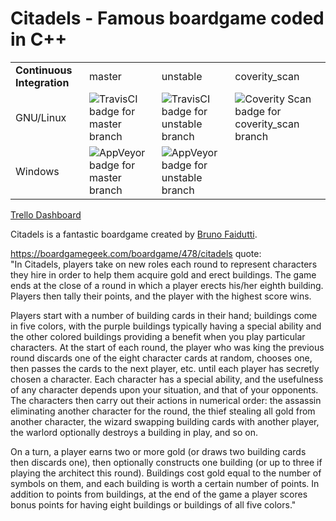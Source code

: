 Citadels - Famous boardgame coded in C++
===================================================

<table>
    <tr>
        <td><b>Continuous Integration</b></td>
        <td>master</td>
        <td>unstable</td>
        <td>coverity_scan</td>
    </tr>
    <tr>
        <td>GNU/Linux</td>
        <td><img src="https://travis-ci.org/RichardDally/Citadel.svg?branch=master" alt="TravisCI badge for master branch" /></td>
        <td><img src="https://travis-ci.org/RichardDally/Citadel.svg?branch=unstable" alt="TravisCI badge for unstable branch" /></td>
        <td><img src="https://scan.coverity.com/projects/6253/badge.svg" alt="Coverity Scan badge for coverity_scan branch" /></td>
    </tr>
    <tr>
        <td>Windows</td>
        <td><img src="https://ci.appveyor.com/api/projects/status/08pocyyslo6gpvkx/branch/master?svg=true" alt="AppVeyor badge for master branch"></td>
        <td><img src="https://ci.appveyor.com/api/projects/status/08pocyyslo6gpvkx/branch/unstable?svg=true" alt="AppVeyor badge for unstable branch"></td>
    </tr>
</table>

[Trello Dashboard](https://trello.com/b/Q1hr3yWt/citadels)

Citadels is a fantastic boardgame created by [Bruno Faidutti](http://faidutti.com/blog).

https://boardgamegeek.com/boardgame/478/citadels quote:<br>
"In Citadels, players take on new roles each round to represent characters they hire in order to help them acquire gold and erect buildings. The game ends at the close of a round in which a player erects his/her eighth building. Players then tally their points, and the player with the highest score wins.

Players start with a number of building cards in their hand; buildings come in five colors, with the purple buildings typically having a special ability and the other colored buildings providing a benefit when you play particular characters. At the start of each round, the player who was king the previous round discards one of the eight character cards at random, chooses one, then passes the cards to the next player, etc. until each player has secretly chosen a character. Each character has a special ability, and the usefulness of any character depends upon your situation, and that of your opponents. The characters then carry out their actions in numerical order: the assassin eliminating another character for the round, the thief stealing all gold from another character, the wizard swapping building cards with another player, the warlord optionally destroys a building in play, and so on.

On a turn, a player earns two or more gold (or draws two building cards then discards one), then optionally constructs one building (or up to three if playing the architect this round). Buildings cost gold equal to the number of symbols on them, and each building is worth a certain number of points. In addition to points from buildings, at the end of the game a player scores bonus points for having eight buildings or buildings of all five colors."
